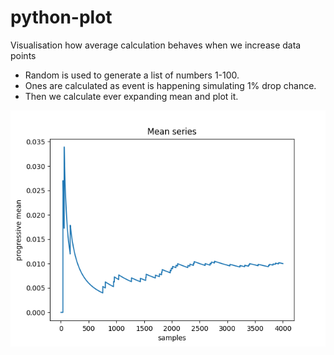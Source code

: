 # python-plot

Visualisation how average calculation behaves when we increase data points

- Random is used to generate a list of numbers 1-100.
- Ones are calculated as event is happening simulating 1% drop chance.
- Then we calculate ever expanding mean and plot it.

![plot](https://raw.githubusercontent.com/oasdflkjo/python-plot/master/testplot.png)
